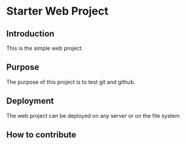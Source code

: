 # Starter Web Project

## Introduction
This is the simple web project.

## Purpose

The purpose of this project is to test git and github.

## Deployment

The web project can be deployed on any server or on the file system

## How to contribute
